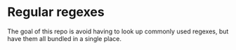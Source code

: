 # Regular regexes

The goal of this repo is avoid having to look up commonly used regexes, but have them all bundled in a single place.
